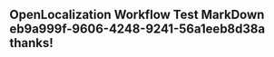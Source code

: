 <properties
ms.topic="hero-topic"
ms.test1="hero-topic"
ms.test2="test"/>

## OpenLocalization Workflow Test MarkDown eb9a999f-9606-4248-9241-56a1eeb8d38a thanks!

